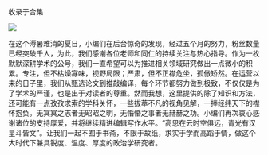 

收录于合集

![](/images/659/2.jpeg)

在这个溽暑难消的夏日，小编们在后台惊奇的发现，经过五个月的努力，粉丝数量已经突破千人，为此，我们感谢各位老师和同仁的持续关注与热心指导。作为一枚默默深耕学术的公号，我们一直希望可以为推进相关领域研究做出一点微小的积累。专注，但不枯燥寡味，视野局限；严肃，但不正襟危坐，孤傲矫然。在运营以来的日子里，我们从甄选论文到推敲编译，每个环节都努力做到极致，不仅仅是为了学术的严谨，也是出于对读者的尊重。然而我想，这里提供的除了知识和方法，还可能有一点孜孜求索的学科关怀，一些拔萃不凡的视角见解，一捧经纬天下的襟怀抱负。无冥冥之志者无昭昭之明，无惛惛之事者无赫赫之功。小编们再次衷心感谢诸位的支持厚爱，并将继续精进编辑写作水平。“高思在云时空俱远，青光有汉星斗皆文”。让我们一起不囿于书斋，不限于故纸，求实于学而高蹈于情，做这个大时代下兼具锐度、温度、厚度的政治学研究者。

